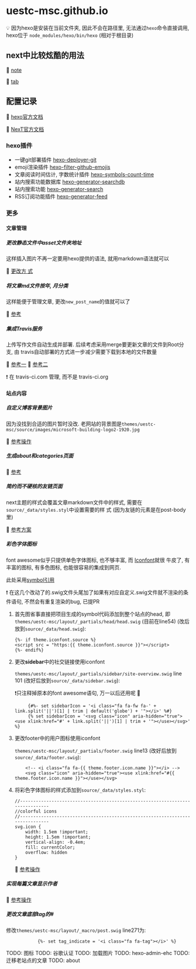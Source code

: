 # uestc-msc.github.io

💡 因为hexo是安装在当前文件夹, 因此不会在路径里, 无法通过`hexo`命令直接调用,
hexo位于 `node_modules/hexo/bin/hexo` (相对于根目录)

## next中比较炫酷的用法

🔗 [note](https://theme-next.org/docs/tag-plugins/note)

🔗 [tab](https://theme-next.org/docs/tag-plugins/tabs)

## 配置记录

📖 [hexo官方文档](https://hexo.io/zh-cn/docs/)

📖 [NexT官方文档](https://theme-next.org/docs/getting-started/)

### hexo插件

- 一键git部署插件 [hexo-deployer-git](https://github.com/hexojs/hexo-deployer-git)
- emoji渲染插件 [hexo-filter-github-emojis](https://www.npmjs.com/package/hexo-filter-github-emojis)
- 文章阅读时间估计, 字数统计插件 [hexo-symbols-count-time](https://github.com/theme-next/hexo-symbols-count-time)
- 站内搜索功能数据库 [hexo-generator-searchdb](https://github.com/theme-next/hexo-generator-searchdb)
- 站内搜索功能 [hexo-generator-search](https://github.com/wzpan/hexo-generator-search)
- RSS订阅功能插件 [hexo-generator-feed](https://github.com/hexojs/hexo-generator-feed)

### 更多

#### 文章管理

##### 更改静态文件中asset文件夹地址

这样插入图片不再一定要用hexo提供的语法, 就用markdown语法就可以

🔗 [更改方
式](https://leojhonsong.github.io/About-My-Custom-Settings-of-My-Next-Theme-Blog-and-Problem-Killing/#Improved-the-arrangement-of-images-in-asset-folder)

##### 将文章md文件按年, 月分类

这样能便于管理文章, 更改`new_post_name`的值就可以了

🔗 [参考](https://www.githang.com/2018/12/22/hexo-new-post-path/)

##### 集成Travis服务

上传写作文件自动生成并部署. 后续考虑采用merge要更新文章的文件到Root分支, 由
travis自动部署的方式进一步减少需要下载到本地的文件数量

🔗 [参考一](https://blessing.studio/deploy-hexo-blog-automatically-with-travis-ci/)
🔗 [参考二](https://www.jianshu.com/p/630d75e4697e)

❗️ 在 travis-ci.com 管理, 而不是 travis-ci.org

#### 站点内容

##### 自定义博客背景图片

因为没找到合适的图片暂时没改. 老网站的背景图是`themes/uestc-msc/source/images/microsoft-building-logo2-1920.jpg`

🔗 [参考操作](https://github.com/theme-next/hexo-theme-next/issues/973)

##### 生成about和categories页面

🔗 [参考](https://theme-next.org/docs/theme-settings/custom-pages)

##### 简约而不硬核的友链页面

next主题的样式会覆盖文章markdown文件中的样式, 需要在
`source/_data/styles.styl`中设置需要的样
式 (因为友链的元素是在post-body里)

🔗 [参考方案](https://blog.asucreyau.xyz/2018/12/29/hexo-next-customize-link-page)

##### 彩色字体图标

font awesome似乎只提供单色字体图标, 也不够丰富, 而
[Iconfont](https://www.iconfont.cn/?spm=a313x.7781069.1998910419.d4d0a486a)就很
牛皮了, 有丰富的图标, 有多色图标, 也能很容易的集成到网页.

此处采用[symbol引用](https://www.iconfont.cn/help/detail?spm=a313x.7781069.1998910419.d8cf4382a&helptype=code)

❗️ 在这几个改动了的.swig文件头尾加了如果有对应自定义.swig文件就不渲染的条件语句,
不然会有重复渲染的bug, 已提PR

1. 首先图省事直接把项目生成的symbol代码添加到整个站点的head, 即
`themes/uestc-msc/layout/_partials/head/head.swig` (目前在line54) (改后放到`source/_data/head.swig`):

   ```swig
   {%- if theme.iconfont.source %}
   <script src = "https:{{ theme.iconfont.source }}"></script>
   {%- endif%}
   ```

2. 更改**sidebar**中的社交链接使用iconfont

   `themes/uestc-msc/layout/_partials/sidebar/site-overview.swig` line 101 (改好后放到`source/_data/sidebar.swig`):

   ❗️只注释掉原本的font awesome语句, 万一以后还用呢 🤷 ‍

   ```swig
        {#%- set sidebarIcon = '<i class="fa fa-fw fa-' + link.split('||')[1] | trim | default('globe') + '"></i>' %#}
        {% set sidebarIcon = '<svg class="icon" aria-hidden="true"><use xlink:href="#' + link.split('||')[1] | trim + '"></use></svg>' %}
   ```

3. 更改footer中的用户图标使用iconfont

   `themes/uestc-msc/layout/_partials/footer.swig` line13 (改好后放到`source/_data/footer.swig`):

   ```swig
       <!-- <i class="fa fa-{{ theme.footer.icon.name }}"></i> -->
       <svg class="icon" aria-hidden="true"><use xlink:href="#{{ theme.footer.icon.name }}"></use></svg>
    ```

4. 将彩色字体图标的样式添加到`source/_data/styles.styl`:

   ```styl
   //------------------------------------------------------------------------------
   //colorful icons
   //------------------------------------------------------------------------------
   svg.icon {
       width: 1.5em !important;
       height: 1.5em !important;
       vertical-align: -0.4em;
       fill: currentColor;
       overflow: hidden
   }
   ```

   🔗 [参考操作](https://leojhonsong.github.io/About-My-Custom-Settings-of-My-Next-Theme-Blog-and-Problem-Killing/#Colorful-icons-for-social-links-in-sidebar)

##### 实现每篇文章显示作者

🔗 [参考操作](https://bolt.coding.me/blog/2017/03/13/%E5%9F%BA%E4%BA%8E-Hexo-%E5%AE%9E%E7%8E%B0%E5%A4%9A%E4%BD%9C%E8%80%85%E5%8D%9A%E5%AE%A2/)

##### 更改文章底部tag的#

修改`themes/uestc-msc/layout/_macro/post.swig` line271为:

```swig
            {%- set tag_indicate = '<i class="fa fa-tag"></i>' %}
```

TODO: 图标
TODO: 谷歌认证
TODO: 加载图片
TODO: hexo-admin-ehc
TODO: 迁移老站点的文章
TODO: about
